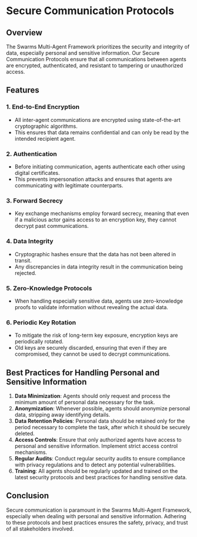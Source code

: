 # Secure Communication Protocols

## Overview

The Swarms Multi-Agent Framework prioritizes the security and integrity of data, especially personal and sensitive information. Our Secure Communication Protocols ensure that all communications between agents are encrypted, authenticated, and resistant to tampering or unauthorized access.

## Features

### 1. End-to-End Encryption

- All inter-agent communications are encrypted using state-of-the-art cryptographic algorithms.
- This ensures that data remains confidential and can only be read by the intended recipient agent.

### 2. Authentication

- Before initiating communication, agents authenticate each other using digital certificates.
- This prevents impersonation attacks and ensures that agents are communicating with legitimate counterparts.

### 3. Forward Secrecy

- Key exchange mechanisms employ forward secrecy, meaning that even if a malicious actor gains access to an encryption key, they cannot decrypt past communications.
  
### 4. Data Integrity

- Cryptographic hashes ensure that the data has not been altered in transit.
- Any discrepancies in data integrity result in the communication being rejected.

### 5. Zero-Knowledge Protocols

- When handling especially sensitive data, agents use zero-knowledge proofs to validate information without revealing the actual data.
  
### 6. Periodic Key Rotation

- To mitigate the risk of long-term key exposure, encryption keys are periodically rotated.
- Old keys are securely discarded, ensuring that even if they are compromised, they cannot be used to decrypt communications.

## Best Practices for Handling Personal and Sensitive Information

1. **Data Minimization**: Agents should only request and process the minimum amount of personal data necessary for the task.
2. **Anonymization**: Whenever possible, agents should anonymize personal data, stripping away identifying details.
3. **Data Retention Policies**: Personal data should be retained only for the period necessary to complete the task, after which it should be securely deleted.
4. **Access Controls**: Ensure that only authorized agents have access to personal and sensitive information. Implement strict access control mechanisms.
5. **Regular Audits**: Conduct regular security audits to ensure compliance with privacy regulations and to detect any potential vulnerabilities.
6. **Training**: All agents should be regularly updated and trained on the latest security protocols and best practices for handling sensitive data.

## Conclusion

Secure communication is paramount in the Swarms Multi-Agent Framework, especially when dealing with personal and sensitive information. Adhering to these protocols and best practices ensures the safety, privacy, and trust of all stakeholders involved.
